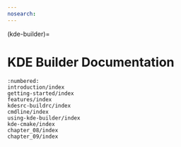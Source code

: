 ```yaml
---
nosearch:
---
```


(kde-builder)=
# KDE Builder Documentation

```{toctree}
:numbered:
introduction/index
getting-started/index
features/index
kdesrc-buildrc/index
cmdline/index
using-kde-builder/index
kde-cmake/index
chapter_08/index
chapter_09/index
```
